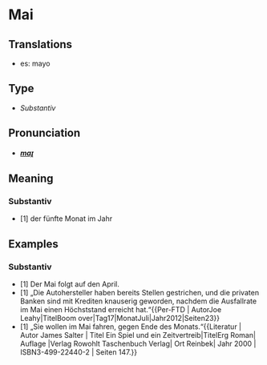 # Mai
## Translations
- es: mayo
## Type
- _Substantiv_
## Pronunciation
- **_[maɪ̯](https://commons.wikimedia.org/wiki/File:De-Mai.ogg)_**
## Meaning
### Substantiv
- [1] der fünfte Monat im Jahr
## Examples
### Substantiv
- [1] Der Mai folgt auf den April.
- [1] „Die Autohersteller haben bereits Stellen gestrichen, und die privaten Banken sind mit Krediten knauserig geworden, nachdem die Ausfallrate im Mai einen Höchststand erreicht hat.“<ref>{{Per-FTD | AutorJoe Leahy|TitelBoom over|Tag17|MonatJuli|Jahr2012|Seiten23}}</ref>
- [1] „Sie wollen im Mai fahren, gegen Ende des Monats.“<ref>{{Literatur | Autor James Salter | Titel Ein Spiel und ein Zeitvertreib|TitelErg Roman| Auflage  |Verlag Rowohlt Taschenbuch Verlag| Ort Reinbek| Jahr 2000 | ISBN3-499-22440-2 | Seiten 147.}}</ref>
